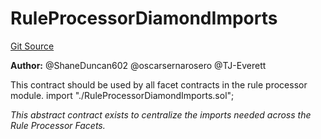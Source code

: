 # RuleProcessorDiamondImports
[Git Source](https://github.com/thrackle-io/tron/blob/924e2b2b2b0ddb0088202a57363e91b424c36686/src/protocol/economic/ruleProcessor/RuleProcessorDiamondImports.sol)

**Author:**
@ShaneDuncan602 @oscarsernarosero @TJ-Everett

This contract should be used by all facet contracts in the rule processor module.
import "./RuleProcessorDiamondImports.sol";

*This abstract contract exists to centralize the imports needed across the Rule Processor Facets.*


